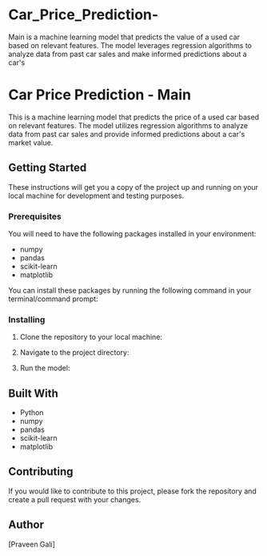 # Car_Price_Prediction-
 Main is a machine learning model that predicts the value of a used car based on relevant features. The model leverages regression algorithms to analyze data from past car sales and make informed predictions about a car's
# Car Price Prediction - Main

This is a machine learning model that predicts the price of a used car based on relevant features. The model utilizes regression algorithms to analyze data from past car sales and provide informed predictions about a car's market value.

## Getting Started

These instructions will get you a copy of the project up and running on your local machine for development and testing purposes.

### Prerequisites

You will need to have the following packages installed in your environment:

- numpy
- pandas
- scikit-learn
- matplotlib

You can install these packages by running the following command in your terminal/command prompt:


### Installing

1. Clone the repository to your local machine:


2. Navigate to the project directory:


3. Run the model:


## Built With

- Python
- numpy
- pandas
- scikit-learn
- matplotlib

## Contributing

If you would like to contribute to this project, please fork the repository and create a pull request with your changes.

## Author

[Praveen Gali]
